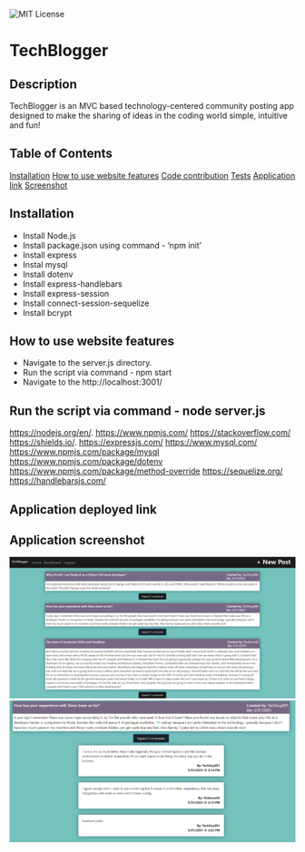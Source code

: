 
![MIT License](https://img.shields.io/badge/license-MIT-green?raw=true)  

# TechBlogger


## Description 
TechBlogger is an MVC based technology-centered community posting app designed to make the sharing of ideas in the coding world simple, intuitive and fun!

## Table of Contents
[Installation](#installation)
[How to use website features](#how-to-use-website-features)
[Code contribution](#code-contribution)
[Tests](#tests)
[Application link](#application-deployed-link)
[Screenshot](#application-screenshot)

## Installation
- Install Node.js  
- Install package.json using command - ’npm init’
- Install express
- Instal mysql
- Install dotenv
- Install express-handlebars
- Install express-session
- Install connect-session-sequelize
- Install bcrypt

## How to use website features
- Navigate to the server.js directory.
- Run the script via command - npm start
- Navigate to the http://localhost:3001/

## Run the script via command - node server.js
https://nodejs.org/en/.
https://www.npmjs.com/
https://stackoverflow.com/
https://shields.io/.
https://expressjs.com/
https://www.mysql.com/
https://www.npmjs.com/package/mysql
https://www.npmjs.com/package/dotenv
https://www.npmjs.com/package/method-override 
https://sequelize.org/ 
https://handlebarsjs.com/ 

## Application deployed link


## Application screenshot
![Homepage](./public/Images/HomePage.PNG)
![Expanded Comments](./public/Images/Comments.PNG)